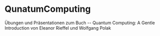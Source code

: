 # QunatumComputing

Übungen und Präsentationen zum Buch --  Quantum Computing: A Gentle Introduction von Eleanor Rieffel und Wolfgang Polak
